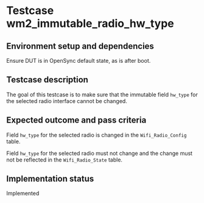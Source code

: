 # Testcase wm2_immutable_radio_hw_type

## Environment setup and dependencies

Ensure DUT is in OpenSync default state, as is after boot.

## Testcase description

The goal of this testcase is to make sure that the immutable field `hw_type`
for the selected radio interface cannot be changed.

## Expected outcome and pass criteria

Field `hw_type` for the selected radio is changed in the `Wifi_Radio_Config` table.

Field `hw_type` for the selected radio must not change and the change must
not be reflected in the `Wifi_Radio_State` table.

## Implementation status

Implemented
